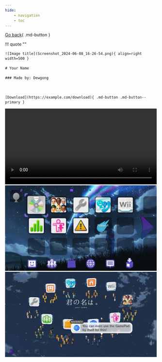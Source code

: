```yaml
---
hide: 
    - navigation
    - toc
---
```


[Go back](../index.md){ .md-button }

!!! quote ""

    ![Image title](Screenshot_2024-06-08_16-26-54.png){ align=right width=500 }

    # Your Name

    ### Made by: Dewgong

    

    [Download](https://example.com/download){ .md-button .md-button--primary }

<div class="scroll-container">
  <video width="500" controls>
    <source src="preview.mp4" type="video/mp4">
  </video>
  <img src="Screenshot_2024-06-08_16-26-54.png" width="500">
  <img src="Screenshot_2024-06-08_16-27-24.png" width="500">
</div> 
